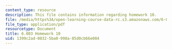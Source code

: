 ```yaml
---
content_type: resource
description: This file contains information regarding homework 10.
file: /media/https%3A/open-learning-course-data-rc.s3.amazonaws.com/6-003-signals-and-systems-fall-2011/1399c2ad00325ba0998a05d0cb66e004_MIT6_003F11_hw10.pdf
file_type: application/pdf
resourcetype: Document
title: 6.003 Homework 10
uid: 1399c2ad-0032-5ba0-998a-05d0cb66e004
---
```

